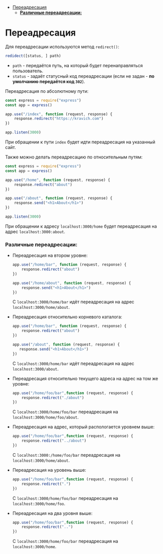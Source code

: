 - [Переадресация](#переадресация)
    - [**Различные переадресации:**](#различные-переадресации)


# Переадресация

Для переадресации используются метод `redirect()`:

```javascript
redidect([status, ] path)
```
* `path` - передаётся путь, на который будет перенаправляться пользователь.
* `status` - задаёт статусный код переадресации (если не задан - **по умолчанию передаётся код `302`**).


Переадресация по абсолютному пути: 

```javascript
const express = require("express")
const app = express()

app.use("/index", function (request, response) {
    response.redirect("https://kravich.com")
})

app.listen(3000)
```

При обращении к пути `index` будет идти переадресация на указанный сайт.

Также можно делать переадресацию по относительным путям:

```javascript
const express = require("express")
const app = express()

app.use("/home", function (request, response) {
    response.redirect("about")
})

app.use("/about", function (request, response) {
    response.send("<h1>About</h1>")
})

app.listen(3000)
```

При обращении к адресу `localhost:3000/home` будет переадресация на адрес `localhost:3000:about`.

### **Различные переадресации:**

* Переадресация на втором уровне:

    ```javascript
    app.use("/home/bar", function (request, response) {
        response.redirect("about")
    })

    app.use("/home/about", function (request, response) {
        response.send("<h1>About</h1>")
    })
    ```

    С `localhost:3000/home/bar` идёт переадресация на адрес `localhost:3000/home/about`.

* Переадресация относительно корневого каталога:

    ```javascript
    app.use("/home/bar", function (request, response) {
        response.redirect("about")
    })

    app.use("/about", function (request, response) {
       response.send("<h1>About</h1>")
    })
    ```

    С `localhost:3000/home/bar` идёт переадресация на адрес `localhost:3000/about`.

* Переадресация относительно текущего адреса на адрес на том же уровне:

    ```javascript
    app.use("/home/foo/bar",function (request, response) {
        response.redirect("./about")
    })
    ```

    С `localhost:3000/home/foo/bar` переадресация на `localhost:3000/home/foo/about`.

* Переадресация на адрес, который распологается уровнем выше: 

    ```javascript
    app.use("/home/foo/bar",function (request, response) {
        response.redirect("../about")
    })
    ```

    С `localhost:3000:/home/foo/bar` переадресация на `localhost:3000/home/about`.

* Переадресация на уровень выше: 

    ```javascript
    app.use("/home/foo/bar",function (request, response) {
        response.redirect(".")
    })
    ```

    С `localhost:3000/home/foo/bar` переадресация на `localhost:3000/home/foo`.

* Переадресация на два уровня выше: 

    ```javascript
    app.use("/home/foo/bar",function (request, response) {
        response.redirect("..")
    })
    ```

    С `localhost:3000/home/foo/bar` переадресация на `localhost:3000/home`.
        




